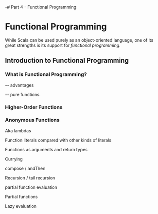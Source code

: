 -# Part 4 - Functional Programming

# Functional Programming

While Scala can be used purely as an object-oriented language, one of its great strengths is its support for *functional programming*.

## Introduction to Functional Programming

### What is Functional Programming?

-- advantages

-- pure functions

### Higher-Order Functions

### Anonymous Functions
Aka lambdas

Function literals compared with other kinds of literals

Functions as arguments and return types

Currying

compose / andThen

Recursion / tail recursion

partial function evaluation

Partial functions

Lazy evaluation